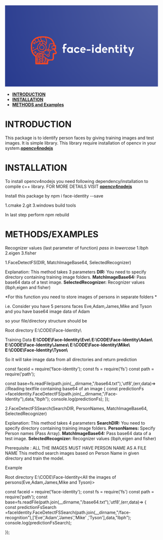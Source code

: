 

![face-identity](https://raw.githubusercontent.com/Dharmeshhh/face-identity/master/FaceIdentity.png)

* **[INTRODUCTION](#introduction)**
* **[INSTALLATION](#installation)**
* **[METHODS and Examples](#methods)**

<a name="introduction"></a>

# INTRODUCTION

This package is to identify person faces by giving training images and test images. It is simple library.
This library require installation of opencv in your system.<a href="https://www.npmjs.com/package/opencv4nodejs"><b>opencv4nodejs</b></a>


<a name="installation"></a>    

# INSTALLATION

To install opencv4nodejs you need following dependency/installation to compile c++ library. FOR MORE DETAILS VISIT <a href="https://www.npmjs.com/package/opencv4nodejs"><b>opencv4nodejs</b></a>

Install this package by npm i face-identity --save

1.cmake
2.git
3.windows build tools

In last step perform npm rebuild

<a name="methods"></a>

# METHODS/EXAMPLES
Recognizer values (last parameter of function) *pass in lowercase*
1.lbph
2.eigen
3.fisher


1.FaceDetectFS(DIR, MatchImageBase64, SelectedRecognizer)

Explanation: 
This method takes 3 parameters 
<b>DIR:</b> You need to specify directory containing training image folders.
<b>MatchImageBase64:</b> Pass base64 data of a test image.
<b>SelectedRecognizer:</b> Recognizer values (lbph,eigen and fisher)


*For this function you need to store images of persons in separate folders *

i.e. Consider you have 5 persons faces Eve,Adam,James,Mike and Tyson and you have base64 image data of Adam

so your file/directory structure should be 

Root directory E:\CODE\Face-Identity\

Training Data
<b>E:\CODE\Face-Identity\Eve\ <All image files of Eve>
E:\CODE\Face-Identity\Adan\ <All image files of Adam>
E:\CODE\Face-Identity\James\ <All image files of James>
E:\CODE\Face-Identity\Mike\ <All image files of Mike>
E:\CODE\Face-Identity\Tyson\ <All image files of Tyson></b>

So it will take image data from all directories and return prediction <Directory Name and probability> 

const faceid = require('face-identity');
const fs = require('fs')
const path = require('path');

const base=fs.readFile(path.join(__dirname,"/base64.txt"),'utf8',(err,data)=> //Reading textfile containing base64 of an image
{
    const predictionFs =faceIdentity.FaceDetectFS(path.join(__dirname,"/Face-Identity"),data,"lbph");
    console.log(predictionFs);
});



2.FaceDetectFSSearch(SearchDIR, PersonNames, MatchImageBase64, SelectedRecognizer)

Explanation: 
This method takes 4 parameters 
<b>SearchDIR:</b> You need to specify directory containing training image folders.
<b>PersonNames:</b> Specify Person names (Pass Array).
<b>MatchImageBase64:</b> Pass base64 data of a test image.
<b>SelectedRecognizer:</b> Recognizer values (lbph,eigen and fisher)

Prerequisite : ALL THE IMAGES MUST HAVE PERSON NAME AS A FILE NAME
This method search images based on Person Name in given directory and train the model.  

Example 

Root directory E:\CODE\Face-Identity\<All the images of persons(Eve,Adam,James,Mike and Tyson)>



const faceid = require('face-identity');
const fs = require('fs')
const path = require('path');
const base=fs.readFile(path.join(__dirname,"/base64.txt"),'utf8',(err,data)=>
{
    const predictionFsSearch =faceIdentity.FaceDetectFSSearch(path.join(__dirname,"/face-recognition"),['Eve','Adam','James','Mike' ,'Tyson'],data,"lbph");
    console.log(predictionFsSearch);

});
    
     


